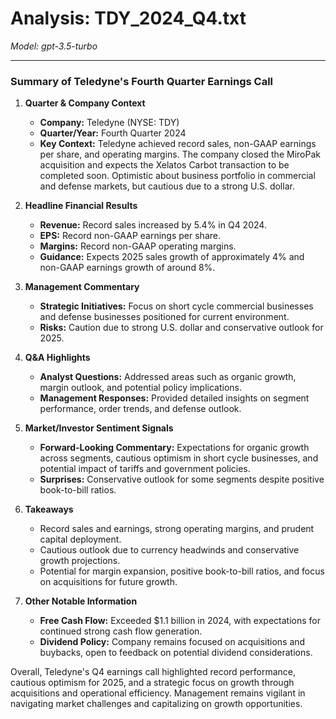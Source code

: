 # Analysis: TDY_2024_Q4.txt

*Model: gpt-3.5-turbo*

---

### Summary of Teledyne's Fourth Quarter Earnings Call

1. **Quarter & Company Context**
   - **Company:** Teledyne (NYSE: TDY)
   - **Quarter/Year:** Fourth Quarter 2024
   - **Key Context:** Teledyne achieved record sales, non-GAAP earnings per share, and operating margins. The company closed the MiroPak acquisition and expects the Xelatos Carbot transaction to be completed soon. Optimistic about business portfolio in commercial and defense markets, but cautious due to a strong U.S. dollar.

2. **Headline Financial Results**
   - **Revenue:** Record sales increased by 5.4% in Q4 2024.
   - **EPS:** Record non-GAAP earnings per share.
   - **Margins:** Record non-GAAP operating margins.
   - **Guidance:** Expects 2025 sales growth of approximately 4% and non-GAAP earnings growth of around 8%.

3. **Management Commentary**
   - **Strategic Initiatives:** Focus on short cycle commercial businesses and defense businesses positioned for current environment.
   - **Risks:** Caution due to strong U.S. dollar and conservative outlook for 2025.

4. **Q&A Highlights**
   - **Analyst Questions:** Addressed areas such as organic growth, margin outlook, and potential policy implications.
   - **Management Responses:** Provided detailed insights on segment performance, order trends, and defense outlook.

5. **Market/Investor Sentiment Signals**
   - **Forward-Looking Commentary:** Expectations for organic growth across segments, cautious optimism in short cycle businesses, and potential impact of tariffs and government policies.
   - **Surprises:** Conservative outlook for some segments despite positive book-to-bill ratios.

6. **Takeaways**
   - Record sales and earnings, strong operating margins, and prudent capital deployment.
   - Cautious outlook due to currency headwinds and conservative growth projections.
   - Potential for margin expansion, positive book-to-bill ratios, and focus on acquisitions for future growth.

7. **Other Notable Information**
   - **Free Cash Flow:** Exceeded $1.1 billion in 2024, with expectations for continued strong cash flow generation.
   - **Dividend Policy:** Company remains focused on acquisitions and buybacks, open to feedback on potential dividend considerations.

Overall, Teledyne's Q4 earnings call highlighted record performance, cautious optimism for 2025, and a strategic focus on growth through acquisitions and operational efficiency. Management remains vigilant in navigating market challenges and capitalizing on growth opportunities.